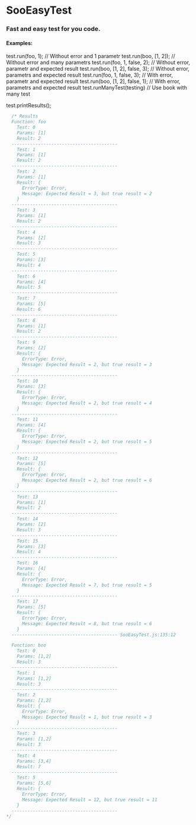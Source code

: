 # SooEasyTest
### Fast and easy test for you code.
#### Examples:
test.run(foo, 1);				     // Without error and 1 parametr
test.run(boo, [1, 2]);				 // Without error and many parametrs
test.run(foo, 1, false, 2);			 // Without error, parametr and expected result
test.run(boo, [1, 2], false, 3);	 // Without error, parametrs and expected result
test.run(foo, 1, false, 3);			 // With error, parametr and expected result
test.run(boo, [1, 2], false, 1);	 // With error, parametrs and expected result
test.runManyTest(testing)            // Use book with many test

test.printResults();

```JavaScript 
  /* Results
  Function: foo
    Test: 0
    Params: [1]
    Result: 2
  ----------------------------------------
    Test: 1
    Params: [1]
    Result: 2
  ----------------------------------------
    Test: 2
    Params: [1]
    Result: {
      ErrorType: Error,
      Message: Expected Result = 3, but true result = 2
    }
  ----------------------------------------
    Test: 3
    Params: [1]
    Result: 2
  ----------------------------------------
    Test: 4
    Params: [2]
    Result: 3
  ----------------------------------------
    Test: 5
    Params: [3]
    Result: 4
  ----------------------------------------
    Test: 6
    Params: [4]
    Result: 5
  ----------------------------------------
    Test: 7
    Params: [5]
    Result: 6
  ----------------------------------------
    Test: 8
    Params: [1]
    Result: 2
  ----------------------------------------
    Test: 9
    Params: [2]
    Result: {
      ErrorType: Error,
      Message: Expected Result = 2, but true result = 3
    }
  ----------------------------------------
    Test: 10
    Params: [3]
    Result: {
      ErrorType: Error,
      Message: Expected Result = 2, but true result = 4
    }
  ----------------------------------------
    Test: 11
    Params: [4]
    Result: {
      ErrorType: Error,
      Message: Expected Result = 2, but true result = 5
    }
  ----------------------------------------
    Test: 12
    Params: [5]
    Result: {
      ErrorType: Error,
      Message: Expected Result = 2, but true result = 6
    }
  ----------------------------------------
    Test: 13
    Params: [1]
    Result: 2
  ----------------------------------------
    Test: 14
    Params: [2]
    Result: 3
  ----------------------------------------
    Test: 15
    Params: [3]
    Result: 4
  ----------------------------------------
    Test: 16
    Params: [4]
    Result: {
      ErrorType: Error,
      Message: Expected Result = 7, but true result = 5
    }
  ----------------------------------------
    Test: 17
    Params: [5]
    Result: {
      ErrorType: Error,
      Message: Expected Result = 8, but true result = 6
    }
  ---------------------------------------- SooEasyTest.js:135:12

  Function: boo
    Test: 0
    Params: [1,2]
    Result: 3
  ----------------------------------------
    Test: 1
    Params: [1,2]
    Result: 3
  ----------------------------------------
    Test: 2
    Params: [1,2]
    Result: {
      ErrorType: Error,
      Message: Expected Result = 1, but true result = 3
    }
  ----------------------------------------
    Test: 3
    Params: [1,2]
    Result: 3
  ----------------------------------------
    Test: 4
    Params: [3,4]
    Result: 7
  ----------------------------------------
    Test: 5
    Params: [5,6]
    Result: {
      ErrorType: Error,
      Message: Expected Result = 12, but true result = 11
    }
  ----------------------------------------
*/
```
